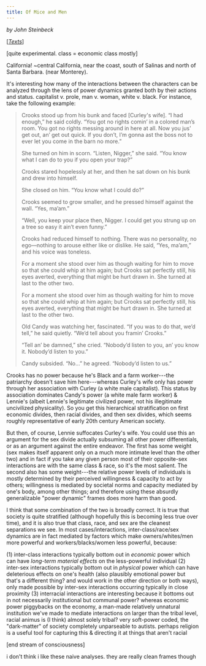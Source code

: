 ```yaml
---
title: Of Mice and Men
---
```

*by John Steinbeck*

[[*Texts*](/texts)]

[quite experimental. class = economic class mostly]

California! ~central California, near the coast, south of Salinas and north of Santa Barbara. (near Monterey). 

It's interesting how many of the interactions between the characters can be analyzed through the lens of power dynamics granted both by their actions and status. capitalist v. prole, man v. woman, white v. black. For instance, take the following example:

<blockquote>
Crooks stood up from his bunk and faced [Curley's wife]. “I had enough,” he said coldly. “You got no rights comin’ in a colored man’s room. You got no rights messing around in here at all. Now you jus’ get out, an’ get out quick. If you don’t, I’m gonna ast the boss not to ever let you come in the barn no more.”

She turned on him in scorn. “Listen, Nigger,” she said. “You know what I can do to you if you open your trap?”

Crooks stared hopelessly at her, and then he sat down on his bunk and drew into himself.

She closed on him. “You know what I could do?”

Crooks seemed to grow smaller, and he pressed himself against the wall. “Yes, ma’am.”

“Well, you keep your place then, Nigger. I could get you strung up on a tree so easy it ain’t even funny.”

Crooks had reduced himself to nothing. There was no personality, no ego—nothing to arouse either like or dislike. He said, “Yes, ma’am,” and his voice was toneless.

For a moment she stood over him as though waiting for him to move so that she could whip at him again; but Crooks sat perfectly still, his eyes averted, everything that might be hurt drawn in. She turned at last to the other two.

For a moment she stood over him as though waiting for him to move so that she could whip at him again; but Crooks sat perfectly still, his eyes averted, everything that might be hurt drawn in. She turned at last to the other two.

Old Candy was watching her, fascinated. “If you was to do that, we’d tell,” he said quietly. “We’d tell about you framin’ Crooks.”

“Tell an’ be damned,” she cried. “Nobody’d listen to you, an’ you know it. Nobody’d listen to you.”

Candy subsided. “No…” he agreed. “Nobody’d listen to us.”
</blockquote>

Crooks has no power because he's Black and a farm worker---the patriarchy doesn't save him here---whereas Curley's wife only has power through her association with Curley (a white male capitalist). This status by association dominates Candy's power (a white male farm worker) & Lennie's (albeit Lennie's legitimate civilized power, not his illegitimate uncivilized physicality). So you get this hierarchical stratification on first economic divides, then racial divides, and then sex divides, which seems roughly representative of early 20th century American society. 

But then, of course, Lennie suffocates Curley's wife. You could use this an argument for the sex divide actually subsuming all other power differentials, or as an argument against the entire endeavor. The first has some weight (sex makes itself apparent only on a much more intimate level than the other two) and in fact if you take any given person most of their opposite-sex interactions are with the same class & race, so it's the most salient. The second also has some weight---the relative power levels of individuals is mostly determined by their perceived willingness & capacity to act by others; willingness is mediated by societal norms and capacity mediated by one's body, among other things; and therefore using these absurdly generalizable "power dynamic" frames does more harm than good. 

I think that some combination of the two is broadly correct. It is true that society is quite stratified (although hopefully this is becoming less true over time), and it is also true that class, race, and sex are the cleanest separations we see. In most cases/interactions, inter-class/race/sex dynamics are in fact mediated by factors which make owners/whites/men more powerful and workers/blacks/women less powerful, because:

(1) inter-class interactions typically bottom out in *economic* power which can have *long-term material effects* on the less-powerful individual
(2) inter-sex interactions typically bottom out in *physical* power which can have deleterious effects on one's health (also plausibly emotional power but that's a different thing? and would work in the other direction or both ways), only made possible by inter-sex interactions occurring typically in close proximity
(3) interracial interactions are interesting because it bottoms out in not necessarily institutional but communal power? whereas economic power piggybacks on the economy, a man-made relatively unnatural institution we've made to mediate interactions on larger than the tribal level, racial animus is (I think) almost solely tribal? very soft-power coded, the "dark-matter" of society completely unparseable to autists. perhaps religion is a useful tool for capturing this & directing it at things that aren't racial 

[end stream of consciousness]

i don't think i like these naive analyses. they are really clean frames though
